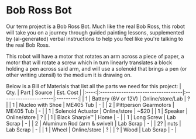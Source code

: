 # Bob Ross Bot

Our term project is a Bob Ross Bot. Much like the real Bob Ross, this robot
will take you on a journey through guided painting lessons, supplemented by
(ai-generated) verbal instructions to help you feel like you're talking to 
the real Bob Ross.

This robot will have a motor that rotates an arm across a piece of paper, a
motor that will rotate a screw which in turn linearly translates a block 
holding a pen across said arm, and will use a solenoid that brings a pen 
(or other writing utensil) to the medium it is drawing on. 

Below is a Bill of Materials that list all the parts we need for this project:
| Qty. | Part                               | Source                | Est. Cost |
|:----:|:-----------------------------------|:----------------------|:---------:|
|  1   | Battery (6V or 12V)                | Online/store/Lab      |   ?       |
|  1   | Nucleo with Shoe                   | ME405 Tub             |     -     |
|  2   | Pittperson Gearmotors              | ME405 Tub             |     -     |
|  1   | Solenoid Actuator                  | Online/store          |   ~$20    |
|  1   | Speaker                            | Online/store          | ?         |
|  1   | Black Sharpie&trade;               | Home                  |   -       |
|  1   | Long Screw                         | Lab Scrap             |   -       |
|  2   | Aluminum Rod (arm & swivel)        | Lab Scrap             | -         |
|  2?  | nuts                               | Lab Scrap             |   -       |
|  1   | Wheel                              | Online/store          |   ?       |
|  ?   | Wood                               | Lab Scrap             |   -       |
